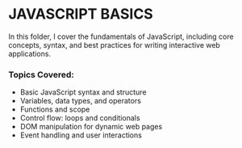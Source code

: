 # JAVASCRIPT BASICS

In this folder, I cover the fundamentals of JavaScript, including core concepts, syntax, and best practices for writing interactive web applications.  

### Topics Covered:
- Basic JavaScript syntax and structure  
- Variables, data types, and operators  
- Functions and scope  
- Control flow: loops and conditionals  
- DOM manipulation for dynamic web pages  
- Event handling and user interactions  
